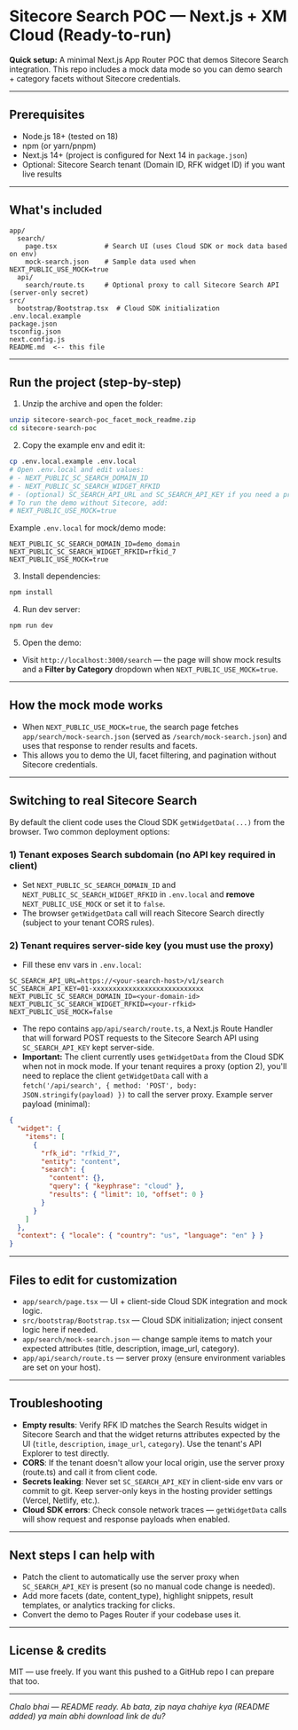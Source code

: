 # Sitecore Search POC — Next.js + XM Cloud (Ready-to-run)

**Quick setup:** A minimal Next.js App Router POC that demos Sitecore Search integration.
This repo includes a mock data mode so you can demo search + category facets without Sitecore credentials.

---

## Prerequisites
- Node.js 18+ (tested on 18)
- npm (or yarn/pnpm)
- Next.js 14+ (project is configured for Next 14 in `package.json`)
- Optional: Sitecore Search tenant (Domain ID, RFK widget ID) if you want live results

---

## What's included
```
app/
  search/
    page.tsx            # Search UI (uses Cloud SDK or mock data based on env)
    mock-search.json    # Sample data used when NEXT_PUBLIC_USE_MOCK=true
  api/
    search/route.ts     # Optional proxy to call Sitecore Search API (server-only secret)
src/
  bootstrap/Bootstrap.tsx  # Cloud SDK initialization
.env.local.example
package.json
tsconfig.json
next.config.js
README.md  <-- this file
```

---

## Run the project (step-by-step)

1. Unzip the archive and open the folder:
```bash
unzip sitecore-search-poc_facet_mock_readme.zip
cd sitecore-search-poc
```

2. Copy the example env and edit it:
```bash
cp .env.local.example .env.local
# Open .env.local and edit values:
# - NEXT_PUBLIC_SC_SEARCH_DOMAIN_ID
# - NEXT_PUBLIC_SC_SEARCH_WIDGET_RFKID
# - (optional) SC_SEARCH_API_URL and SC_SEARCH_API_KEY if you need a proxy
# To run the demo without Sitecore, add:
# NEXT_PUBLIC_USE_MOCK=true
```

Example `.env.local` for mock/demo mode:
```
NEXT_PUBLIC_SC_SEARCH_DOMAIN_ID=demo_domain
NEXT_PUBLIC_SC_SEARCH_WIDGET_RFKID=rfkid_7
NEXT_PUBLIC_USE_MOCK=true
```

3. Install dependencies:
```bash
npm install
```

4. Run dev server:
```bash
npm run dev
```

5. Open the demo:
- Visit `http://localhost:3000/search` — the page will show mock results and a **Filter by Category** dropdown when `NEXT_PUBLIC_USE_MOCK=true`.

---

## How the mock mode works
- When `NEXT_PUBLIC_USE_MOCK=true`, the search page fetches `app/search/mock-search.json` (served as `/search/mock-search.json`) and uses that response to render results and facets.
- This allows you to demo the UI, facet filtering, and pagination without Sitecore credentials.

---

## Switching to real Sitecore Search
By default the client code uses the Cloud SDK `getWidgetData(...)` from the browser. Two common deployment options:

### 1) Tenant exposes Search subdomain (no API key required in client)
- Set `NEXT_PUBLIC_SC_SEARCH_DOMAIN_ID` and `NEXT_PUBLIC_SC_SEARCH_WIDGET_RFKID` in `.env.local` and **remove** `NEXT_PUBLIC_USE_MOCK` or set it to `false`.
- The browser `getWidgetData` call will reach Sitecore Search directly (subject to your tenant CORS rules).

### 2) Tenant requires server-side key (you must use the proxy)
- Fill these env vars in `.env.local`:
```
SC_SEARCH_API_URL=https://<your-search-host>/v1/search
SC_SEARCH_API_KEY=01-xxxxxxxxxxxxxxxxxxxxxxxxxxxx
NEXT_PUBLIC_SC_SEARCH_DOMAIN_ID=<your-domain-id>
NEXT_PUBLIC_SC_SEARCH_WIDGET_RFKID=<your-rfkid>
NEXT_PUBLIC_USE_MOCK=false
```
- The repo contains `app/api/search/route.ts`, a Next.js Route Handler that will forward POST requests to the Sitecore Search API using `SC_SEARCH_API_KEY` kept server-side.
- **Important:** The client currently uses `getWidgetData` from the Cloud SDK when not in mock mode. If your tenant requires a proxy (option 2), you'll need to replace the client `getWidgetData` call with a `fetch('/api/search', { method: 'POST', body: JSON.stringify(payload) })` to call the server proxy. Example server payload (minimal):
```json
{
  "widget": {
    "items": [
      {
        "rfk_id": "rfkid_7",
        "entity": "content",
        "search": {
          "content": {},
          "query": { "keyphrase": "cloud" },
          "results": { "limit": 10, "offset": 0 }
        }
      }
    ]
  },
  "context": { "locale": { "country": "us", "language": "en" } }
}
```

---

## Files to edit for customization
- `app/search/page.tsx` — UI + client-side Cloud SDK integration and mock logic.
- `src/bootstrap/Bootstrap.tsx` — Cloud SDK initialization; inject consent logic here if needed.
- `app/search/mock-search.json` — change sample items to match your expected attributes (title, description, image_url, category).
- `app/api/search/route.ts` — server proxy (ensure environment variables are set on your host).

---

## Troubleshooting
- **Empty results**: Verify RFK ID matches the Search Results widget in Sitecore Search and that the widget returns attributes expected by the UI (`title`, `description`, `image_url`, `category`). Use the tenant's API Explorer to test directly.
- **CORS**: If the tenant doesn't allow your local origin, use the server proxy (route.ts) and call it from client code.
- **Secrets leaking**: Never set `SC_SEARCH_API_KEY` in client-side env vars or commit to git. Keep server-only keys in the hosting provider settings (Vercel, Netlify, etc.).
- **Cloud SDK errors**: Check console network traces — `getWidgetData` calls will show request and response payloads when enabled.

---

## Next steps I can help with
- Patch the client to automatically use the server proxy when `SC_SEARCH_API_KEY` is present (so no manual code change is needed).  
- Add more facets (date, content_type), highlight snippets, result templates, or analytics tracking for clicks.  
- Convert the demo to Pages Router if your codebase uses it.

---

## License & credits
MIT — use freely. If you want this pushed to a GitHub repo I can prepare that too.

---

*Chalo bhai — README ready. Ab bata, zip naya chahiye kya (README added) ya main abhi download link de du?*
